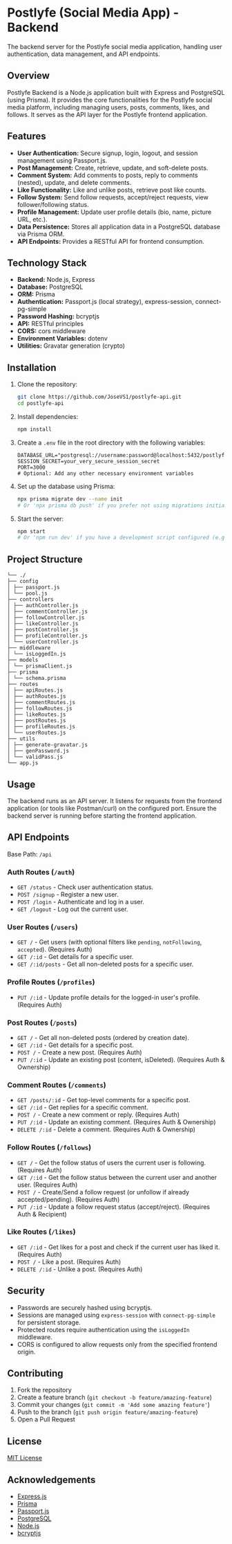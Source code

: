 # Postlyfe (Social Media App) - Backend

The backend server for the Postlyfe social media application, handling user authentication, data management, and API endpoints.

## Overview

Postlyfe Backend is a Node.js application built with Express and PostgreSQL (using Prisma). It provides the core functionalities for the Postlyfe social media platform, including managing users, posts, comments, likes, and follows. It serves as the API layer for the Postlyfe frontend application.

## Features

-   **User Authentication:** Secure signup, login, logout, and session management using Passport.js.
-   **Post Management:** Create, retrieve, update, and soft-delete posts.
-   **Comment System:** Add comments to posts, reply to comments (nested), update, and delete comments.
-   **Like Functionality:** Like and unlike posts, retrieve post like counts.
-   **Follow System:** Send follow requests, accept/reject requests, view follower/following status.
-   **Profile Management:** Update user profile details (bio, name, picture URL, etc.).
-   **Data Persistence:** Stores all application data in a PostgreSQL database via Prisma ORM.
-   **API Endpoints:** Provides a RESTful API for frontend consumption.

## Technology Stack

-   **Backend:** Node.js, Express
-   **Database:** PostgreSQL
-   **ORM:** Prisma
-   **Authentication:** Passport.js (local strategy), express-session, connect-pg-simple
-   **Password Hashing:** bcryptjs
-   **API:** RESTful principles
-   **CORS:** cors middleware
-   **Environment Variables:** dotenv
-   **Utilities:** Gravatar generation (crypto)

## Installation

1.  Clone the repository:

    ```bash
    git clone https://github.com/JoseVS1/postlyfe-api.git
    cd postlyfe-api
    ```

2.  Install dependencies:

    ```bash
    npm install
    ```

3.  Create a `.env` file in the root directory with the following variables:

    ```env
    DATABASE_URL="postgresql://username:password@localhost:5432/postlyfe_db"
    SESSION_SECRET=your_very_secure_session_secret
    PORT=3000
    # Optional: Add any other necessary environment variables
    ```

4.  Set up the database using Prisma:

    ```bash
    npx prisma migrate dev --name init
    # Or 'npx prisma db push' if you prefer not using migrations initially
    ```

5.  Start the server:

    ```bash
    npm start
    # Or 'npm run dev' if you have a development script configured (e.g., with nodemon)
    ```

## Project Structure

```
└── ./
├── config
│ ├── passport.js
│ └── pool.js
├── controllers
│ ├── authController.js
│ ├── commentController.js
│ ├── followController.js
│ ├── likeController.js
│ ├── postController.js
│ ├── profileController.js
│ └── userController.js
├── middleware
│ └── isLoggedIn.js
├── models
│ └── prismaClient.js
├── prisma
│ └── schema.prisma
├── routes
│ ├── apiRoutes.js
│ ├── authRoutes.js
│ ├── commentRoutes.js
│ ├── followRoutes.js
│ ├── likeRoutes.js
│ ├── postRoutes.js
│ ├── profileRoutes.js
│ └── userRoutes.js
├── utils
│ ├── generate-gravatar.js
│ ├── genPassword.js
│ └── validPass.js
└── app.js
```

## Usage

The backend runs as an API server. It listens for requests from the frontend application (or tools like Postman/curl) on the configured port. Ensure the backend server is running before starting the frontend application.

## API Endpoints

Base Path: `/api`

### Auth Routes (`/auth`)

-   `GET /status` - Check user authentication status.
-   `POST /signup` - Register a new user.
-   `POST /login` - Authenticate and log in a user.
-   `GET /logout` - Log out the current user.

### User Routes (`/users`)

-   `GET /` - Get users (with optional filters like `pending`, `notFollowing`, `accepted`). (Requires Auth)
-   `GET /:id` - Get details for a specific user.
-   `GET /:id/posts` - Get all non-deleted posts for a specific user.

### Profile Routes (`/profiles`)

-   `PUT /:id` - Update profile details for the logged-in user's profile. (Requires Auth)

### Post Routes (`/posts`)

-   `GET /` - Get all non-deleted posts (ordered by creation date).
-   `GET /:id` - Get details for a specific post.
-   `POST /` - Create a new post. (Requires Auth)
-   `PUT /:id` - Update an existing post (content, isDeleted). (Requires Auth & Ownership)

### Comment Routes (`/comments`)

-   `GET /posts/:id` - Get top-level comments for a specific post.
-   `GET /:id` - Get replies for a specific comment.
-   `POST /` - Create a new comment or reply. (Requires Auth)
-   `PUT /:id` - Update an existing comment. (Requires Auth & Ownership)
-   `DELETE /:id` - Delete a comment. (Requires Auth & Ownership)

### Follow Routes (`/follows`)

-   `GET /` - Get the follow status of users the current user is following. (Requires Auth)
-   `GET /:id` - Get the follow status between the current user and another user. (Requires Auth)
-   `POST /` - Create/Send a follow request (or unfollow if already accepted/pending). (Requires Auth)
-   `PUT /:id` - Update a follow request status (accept/reject). (Requires Auth & Recipient)

### Like Routes (`/likes`)

-   `GET /:id` - Get likes for a post and check if the current user has liked it. (Requires Auth)
-   `POST /` - Like a post. (Requires Auth)
-   `DELETE /:id` - Unlike a post. (Requires Auth)

## Security

-   Passwords are securely hashed using bcryptjs.
-   Sessions are managed using `express-session` with `connect-pg-simple` for persistent storage.
-   Protected routes require authentication using the `isLoggedIn` middleware.
-   CORS is configured to allow requests only from the specified frontend origin.

## Contributing

1.  Fork the repository
2.  Create a feature branch (`git checkout -b feature/amazing-feature`)
3.  Commit your changes (`git commit -m 'Add some amazing feature'`)
4.  Push to the branch (`git push origin feature/amazing-feature`)
5.  Open a Pull Request

## License

[MIT License](LICENSE)

## Acknowledgements

-   [Express.js](https://expressjs.com/)
-   [Prisma](https://www.prisma.io/)
-   [Passport.js](http://www.passportjs.org/)
-   [PostgreSQL](https://www.postgresql.org/)
-   [Node.js](https://nodejs.org/)
-   [bcryptjs](https://github.com/dcodeIO/bcrypt.js)
